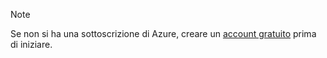 > [!NOTE]
> Se non si ha una sottoscrizione di Azure, creare un [account gratuito](https://azure.microsoft.com/free/?azure-portal=true) prima di iniziare.